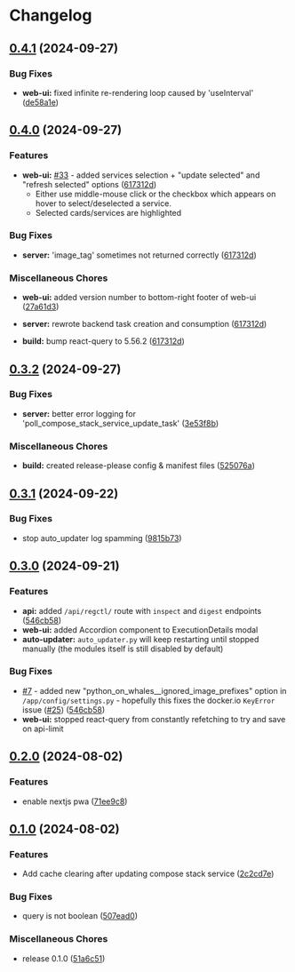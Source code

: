 # Changelog

## [0.4.1](https://github.com/LooLzzz/docking-station/compare/v0.4.0...v0.4.1) (2024-09-27)


### Bug Fixes

* **web-ui:** fixed infinite re-rendering loop caused by 'useInterval' ([de58a1e](https://github.com/LooLzzz/docking-station/commit/de58a1eb2e408271ab1cae76657777a6850f56f2))

## [0.4.0](https://github.com/LooLzzz/docking-station/compare/v0.3.2...v0.4.0) (2024-09-27)


### Features

* **web-ui:** [#33](https://github.com/LooLzzz/docking-station/issues/33) - added services selection + "update selected" and "refresh selected" options ([617312d](https://github.com/LooLzzz/docking-station/commit/617312d47d93650c1fb86124334c68a3aae0a255))
  * Either use middle-mouse click or the checkbox which appears on hover to select/deselected a service.
  * Selected cards/services are highlighted


### Bug Fixes

* **server:** 'image_tag' sometimes not returned correctly ([617312d](https://github.com/LooLzzz/docking-station/commit/617312d47d93650c1fb86124334c68a3aae0a255))


### Miscellaneous Chores

* **web-ui:** added version number to bottom-right footer of web-ui ([27a61d3](https://github.com/LooLzzz/docking-station/commit/27a61d3168ae6c560e6d57f03379df8b551e3ef8))

* **server:** rewrote backend task creation and consumption ([617312d](https://github.com/LooLzzz/docking-station/commit/617312d47d93650c1fb86124334c68a3aae0a255))

* **build:** bump react-query to 5.56.2 ([617312d](https://github.com/LooLzzz/docking-station/commit/617312d47d93650c1fb86124334c68a3aae0a255))

## [0.3.2](https://github.com/LooLzzz/docking-station/compare/v0.3.2...v0.3.2) (2024-09-27)


### Bug Fixes

* **server:** better error logging for 'poll_compose_stack_service_update_task' ([3e53f8b](https://github.com/LooLzzz/docking-station/commit/3e53f8ba889fd92af014759abcaf365fbd2aff0f))


### Miscellaneous Chores

* **build:** created release-please config & manifest files ([525076a](https://github.com/LooLzzz/docking-station/commit/525076ad26a50effdb2cd75718fb6f7982e2ffdf))

## [0.3.1](https://github.com/LooLzzz/docking-station/compare/v0.3.0...v0.3.1) (2024-09-22)


### Bug Fixes

* stop auto_updater log spamming ([9815b73](https://github.com/LooLzzz/docking-station/commit/9815b7341891e27af04d9a766c11e11cd4458906))

## [0.3.0](https://github.com/LooLzzz/docking-station/compare/v0.2.0...v0.3.0) (2024-09-21)


### Features

* **api:** added `/api/regctl/` route with `inspect` and `digest` endpoints ([546cb58](https://github.com/LooLzzz/docking-station/commit/546cb586fa001c27e139d8fe3559818a5952e4ab))
* **web-ui:** added Accordion component to ExecutionDetails modal
* **auto-updater:** `auto_updater.py` will keep restarting until stopped manually (the modules itself is still disabled by default)

### Bug Fixes

* [#7](https://github.com/LooLzzz/docking-station/issues/7) - added new "python_on_whales__ignored_image_prefixes" option in `/app/config/settings.py` - hopefully this fixes the docker.io `KeyError` issue ([#25](https://github.com/LooLzzz/docking-station/issues/25)) ([546cb58](https://github.com/LooLzzz/docking-station/commit/546cb586fa001c27e139d8fe3559818a5952e4ab))
* **web-ui:** stopped react-query from constantly refetching to try and save on api-limit

## [0.2.0](https://github.com/LooLzzz/docking-station/compare/v0.1.0...v0.2.0) (2024-08-02)


### Features

* enable nextjs pwa ([71ee9c8](https://github.com/LooLzzz/docking-station/commit/71ee9c8e4a5521bf78382d67b5171f9bac0f39c2))

## [0.1.0](https://github.com/LooLzzz/docking-station/compare/v0.1.0...v0.1.0) (2024-08-02)


### Features

* Add cache clearing after updating compose stack service ([2c2cd7e](https://github.com/LooLzzz/docking-station/commit/2c2cd7ec8a13b7b6c6aec6972ed2a9a2a8443003))


### Bug Fixes

* query is not boolean ([507ead0](https://github.com/LooLzzz/docking-station/commit/507ead03fd8a18bd6355e4c81c6e95083ea3097e))


### Miscellaneous Chores

* release 0.1.0 ([51a6c51](https://github.com/LooLzzz/docking-station/commit/51a6c51d7a2bd0fb014e83b51f06872ffa85514e))
